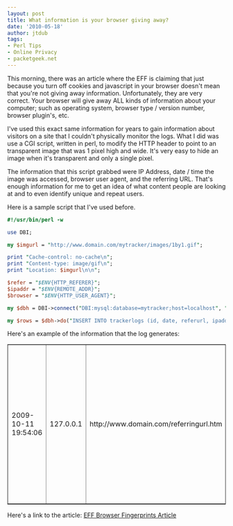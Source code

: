 ```yaml
---
layout: post
title: What information is your browser giving away?
date: '2010-05-18'
author: jtdub
tags:
- Perl Tips
- Online Privacy
- packetgeek.net
---
```


This morning, there was an article where the EFF is claiming that just because you turn off cookies and javascript in your browser doesn't mean that you're not giving away information. Unfortunately, they are very correct. Your browser will give away ALL kinds of information about your computer; such as operating system, browser type / version number, browser plugin's, etc.

I've used this exact same information for years to gain information about visitors on a site that I couldn't physically monitor the logs. What I did was use a CGI script, written in perl, to modify the HTTP header to point to an transparent image that was 1 pixel high and wide. It's very easy to hide an image when it's transparent and only a single pixel.

The information that this script grabbed were IP Address, date / time the image was accessed, browser user agent, and the referring URL. That's enough information for me to get an idea of what content people are looking at and to even identify unique and repeat users.

Here is a sample script that I've used before.

```perl
#!/usr/bin/perl -w

use DBI;

my $imgurl = "http://www.domain.com/mytracker/images/1by1.gif";

print "Cache-control: no-cache\n";
print "Content-type: image/gif\n";
print "Location: $imgurl\n\n";

$refer = "$ENV{HTTP_REFERER}";
$ipaddr = "$ENV{REMOTE_ADDR}";
$browser = "$ENV{HTTP_USER_AGENT}";

my $dbh = DBI->connect("DBI:mysql:database=mytracker;host=localhost", "username", "password", {'RaiseError' => 1});

my $rows = $dbh->do("INSERT INTO trackerlogs (id, date, referurl, ipaddress, useragent) VALUES ('', NOW(), '$refer', '$ipaddr', '$browser')");
```

Here's an example of the information that the log generates:

<table border="1" cellpadding="1" cellspacing="1">
 <tr>
  <td>
   2009-10-11 19:54:06
  </td>
  <td>
   127.0.0.1
  </td>
  <td>
   http://www.domain.com/referringurl.htm
  </td>
  <td>
   Mozilla/4.0 (compatible; MSIE 8.0; Windows NT 6.0; Trident/4.0; FunWebProducts; Mozilla/4.0 (compatible; MSIE 6.0; Windows NT 5.1; SV1) ; SLCC1; .NET CLR 2.0.50727; Media Center PC 5.0; .NET CLR 3.5.30729; .NET CLR 3.0.30618; AskTB5.3)
  </td>
 </tr>
</table>

Here's a link to the article:
[EFF Browser Fingerprints Article](http://www.theregister.co.uk/2010/05/17/browser_fingerprint/)
